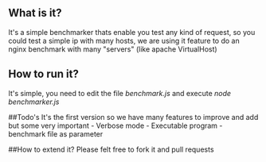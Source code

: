 ## What is it?
It's a simple benchmarker thats enable you test any kind of request, so you could test a simple ip with many hosts,
 we are using it feature to do an nginx benchmark with many "servers" (like apache VirtualHost)

## How to run it?
It's simple, you need to edit the file *benchmark.js* and execute *node benchmarker.js*

##Todo's
It's the first version so we have many features to improve and add but some very important
    - Verbose mode
        - Executable program
            - benchmark file as parameter

##How to extend it?
Please felt free to fork it and pull requests
  

